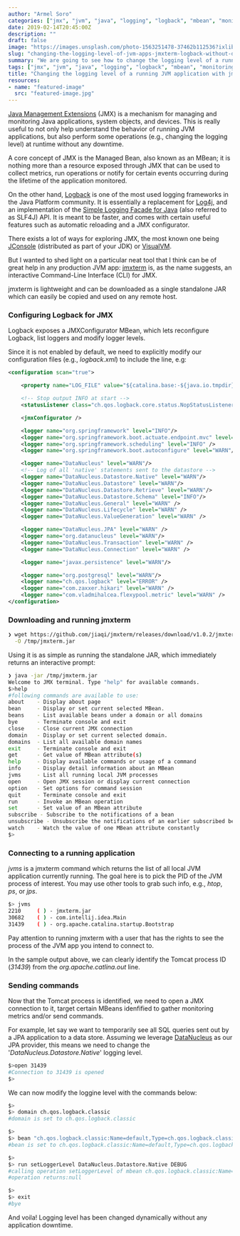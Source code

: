 ```yaml
---
author: "Armel Soro"
categories: ["jmx", "jvm", "java", "logging", "logback", "mbean", "monitoring", "slf4j"]
date: 2019-02-14T20:45:00Z
description: ""
draft: false
image: "https://images.unsplash.com/photo-1563251478-37462b112536?ixlib=rb-1.2.1&q=80&fm=jpg&crop=entropy&cs=tinysrgb&w=2000&fit=max&ixid=eyJhcHBfaWQiOjExNzczfQ"
slug: "changing-the-logging-level-of-jvm-apps-jmxterm-logback-without-downtime"
summary: "We are going to see how to change the logging level of a running JVM application with jmxterm and Logback, without any application downtime"
tags: ["jmx", "jvm", "java", "logging", "logback", "mbean", "monitoring", "slf4j"]
title: "Changing the logging level of a running JVM application with jmxterm and Logback, without any downtime"
resources:
- name: "featured-image"
  src: "featured-image.jpg"
---
```



[Java Management Extensions](https://www.oracle.com/technetwork/java/javase/tech/javamanagement-140525.html) (JMX) is a mechanism for managing and monitoring Java applications, system objects, and devices. This is really useful to not only help understand the behavior of running JVM applications, but also perform some operations (e.g., changing the logging level) at runtime without any downtime.

A core concept of JMX is the Managed Bean, also known as an MBean; it is nothing more than a resource exposed through JMX that can be used to collect metrics, run operations or notify for certain events occurring during the lifetime of the application monitored.

On the other hand, [Logback](https://logback.qos.ch/) is one of the most used logging frameworks in the Java Platform community. It is essentially a replacement for [Log4j](https://logging.apache.org/log4j/2.0/manual/index.html), and an implementation of the [Simple Logging Facade for Java](https://www.slf4j.org/) (also referred to as SLF4J) API. It is meant to be faster, and comes with certain useful features such as automatic reloading and a JMX configurator.

There exists a lot of ways for exploring JMX, the most known one being [JConsole](https://docs.oracle.com/javase/7/docs/technotes/guides/management/jconsole.html) (distributed as part of your JDK) or [VisualVM](https://visualvm.github.io/).

But I wanted to shed light on a particular neat tool that I think can be of great help in any production JVM app: [jmxterm](https://github.com/jiaqi/jmxterm) is, as the name suggests, an interactive Command-Line Interface (CLI) for JMX.

jmxterm is lightweight and can be downloaded as a single standalone JAR which can easily be copied and used on any remote host.

### Configuring Logback for JMX

Logback exposes a JMXConfigurator MBean, which lets reconfigure Logback, list loggers and modify logger levels.

Since it is not enabled by default, we need to explicitly modify our configuration files (e.g., _logback.xml_) to include the _<jmxConfigurator/>_ line, e.g:

```xml
<configuration scan="true">

    <property name="LOG_FILE" value="${catalina.base:-${java.io.tmpdir}${file.separator}temp}${file.separator}logs${file.separator}${project.artifactId}.log"/>

    <!-- Stop output INFO at start -->
    <statusListener class="ch.qos.logback.core.status.NopStatusListener" />

    <jmxConfigurator />

    <logger name="org.springframework" level="INFO"/>
    <logger name="org.springframework.boot.actuate.endpoint.mvc" level="INFO"/>
    <logger name="org.springframework.scheduling" level="INFO" />
    <logger name="org.springframework.boot.autoconfigure" level="WARN"/>

    <logger name="DataNucleus" level="WARN"/>
    <!-- Log of all 'native' statements sent to the datastore -->
    <logger name="DataNucleus.Datastore.Native" level="WARN"/>
    <logger name="DataNucleus.Datastore" level="WARN"/>
    <logger name="DataNucleus.Datastore.Retrieve" level="WARN"/>
    <logger name="DataNucleus.Datastore.Schema" level="INFO"/>
    <logger name="DataNucleus.General" level="WARN" />
    <logger name="DataNucleus.Lifecycle" level="WARN" />
    <logger name="DataNucleus.ValueGeneration" level="WARN" />

    <logger name="DataNucleus.JPA" level="WARN" />
    <logger name="org.datanucleus" level="WARN"/>
    <logger name="DataNucleus.Transaction" level="WARN" />
    <logger name="DataNucleus.Connection" level="WARN" />

    <logger name="javax.persistence" level="WARN"/>

    <logger name="org.postgresql" level="WARN"/>
    <logger name="ch.qos.logback" level="ERROR" />
    <logger name="com.zaxxer.hikari" level="WARN" />
    <logger name="com.vladmihalcea.flexypool.metric" level="WARN" />
</configuration>
```

### Downloading and running jmxterm

```bash
❯ wget https://github.com/jiaqi/jmxterm/releases/download/v1.0.2/jmxterm-1.0.2-uber.jar \
  -O /tmp/jmxterm.jar
```

Using it is as simple as running the standalone JAR, which immediately returns an interactive prompt:

```bash
❯ java -jar /tmp/jmxterm.jar
Welcome to JMX terminal. Type "help" for available commands.
$>help
#following commands are available to use:
about    - Display about page
bean     - Display or set current selected MBean. 
beans    - List available beans under a domain or all domains
bye      - Terminate console and exit
close    - Close current JMX connection
domain   - Display or set current selected domain. 
domains  - List all available domain names
exit     - Terminate console and exit
get      - Get value of MBean attribute(s)
help     - Display available commands or usage of a command
info     - Display detail information about an MBean
jvms     - List all running local JVM processes
open     - Open JMX session or display current connection
option   - Set options for command session
quit     - Terminate console and exit
run      - Invoke an MBean operation
set      - Set value of an MBean attribute
subscribe - Subscribe to the notifications of a bean
unsubscribe - Unsubscribe the notifications of an earlier subscribed bean
watch    - Watch the value of one MBean attribute constantly
$>
```

### Connecting to a running application

_jvms_ is a jmxterm command which returns the list of all local JVM application currently running. The goal here is to pick the PID of the JVM process of interest. You may use other tools to grab such info, e.g., _htop_, _ps_, or _jps_.

```bash
$> jvms
2210     ( ) - jmxterm.jar
30682    ( ) - com.intellij.idea.Main
31439    ( ) - org.apache.catalina.startup.Bootstrap
```

Pay attention to running jmxterm with a user that has the rights to see the process of the JVM app you intend to connect to.

In the sample output above, we can clearly identify the Tomcat process ID (_31439_) from the _org.apache.catlina.out_ line.

### Sending commands

Now that the Tomcat process is identified, we need to open a JMX connection to it, target certain MBeans idenfified to gather monitoring metrics and/or send commands.

For example, let say we want to temporarily see all SQL queries sent out by a JPA application to a data store. Assuming we leverage [DataNucleus](http://www.datanucleus.org/) as our JPA provider, this means we need to change the '_DataNucleus.Datastore.Native_' logging level.

```bash
$>open 31439
#Connection to 31439 is opened
$>
```

We can now modify the loggine level with the commands below:

```bash
$>
$> domain ch.qos.logback.classic
#domain is set to ch.qos.logback.classic

$>
$> bean "ch.qos.logback.classic:Name=default,Type=ch.qos.logback.classic.jmx.JMXConfigurator"
#bean is set to ch.qos.logback.classic:Name=default,Type=ch.qos.logback.classic.jmx.JMXConfigurator

$>
$> run setLoggerLevel DataNucleus.Datastore.Native DEBUG
#calling operation setLoggerLevel of mbean ch.qos.logback.classic:Name=default,Type=ch.qos.logback.classic.jmx.JMXConfigurator with params [DataNucleus.Datastore.Native, DEBUG]
#operation returns:null

$>
$> exit
#bye
```

And voila! Logging level has been changed dynamically without any application downtime.

